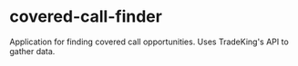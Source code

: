 # covered-call-finder
Application for finding covered call opportunities.  Uses TradeKing's API to gather data.
